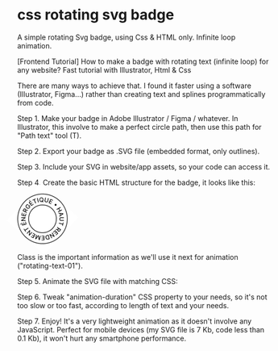# css rotating svg badge

A simple rotating Svg badge, using Css & HTML only. Infinite loop animation.

[Frontend Tutorial] How to make a badge with rotating text (infinite loop) for any website? Fast tutorial with Illustrator, Html & Css

There are many ways to achieve that. I found it faster using a software (Illustrator, Figma...) rather than creating text and splines programmatically from code.

Step 1. Make your badge in Adobe Illustrator / Figma / whatever. In Illustrator, this involve to make a perfect circle path, then use this path for "Path text" tool (T).

Step 2. Export your badge as .SVG file (embedded format, only outlines).

Step 3. Include your SVG in website/app assets, so your code can access it.

Step 4. Create the basic HTML structure for the badge, it looks like this:

<div>
<img src="files/Texte-cercle-rotating-01.svg" alt="badge" width="100" height="100" class="rotating-text-01">
</div>

Class is the important information as we'll use it next for animation ("rotating-text-01").

Step 5. Animate the SVG file with matching CSS:

<style>
.rotating-text-01{
  animation-name: rotateA;
  animation-duration: 30s;
  animation-iteration-count: infinite;
  animation-timing-function: linear;
}

@keyframes rotateA{
  from{ transform: rotate(-360deg); }
  to{ transform: rotate(360deg); }
}
</style>

Step 6. Tweak "animation-duration" CSS property to your needs, so it's not too slow or too fast, according to length of text and your needs.

Step 7. Enjoy! It's a very lightweight animation as it doesn't involve any JavaScript. Perfect for mobile devices (my SVG file is 7 Kb, code less than 0.1 Kb), it won't hurt any smartphone performance.

